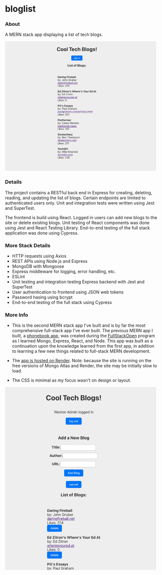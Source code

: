 # bloglist

### About

A MERN stack app displaying a list of tech blogs.

<img src="https://github.com/westonludeke/bloglist/blob/main/frontend/public/homepage1.png?raw=true" width="500">

### Details

The project contains a RESTful back end in Express for creating, deleting, reading, and updating the list of blogs. Certain endpoints are limited to authenticated users only. Unit and integration tests were written using Jest and SuperTest.

The frontend is build using React. Logged in users can add new blogs to the site or delete existing blogs. Unit testing of React components was done using Jest and React Testing Library. End-to-end testing of the full stack application was done using Cypress.

### More Stack Details

* HTTP requests using Axios
* REST APIs using Node.js and Express
* MongoDB with Mongoose
* Express middleware for logging, error handling, etc.
* ESLint
* Unit testing and integration testing Express backend with Jest and SuperTest
* User authentication to frontend using JSON web tokens
* Password hasing using bcrypt
* End-to-end testing of the full stack using Cypress

### More Info

* This is the second MERN stack app I've built and is by far the most comprehensive full-stack app I've ever built. The previous MERN app I built, a [phonebook app](https://github.com/westonludeke/phonebook), was created during the [FullStackOpen](https://fullstackopen.com/en/) program as I learned Mongo, Express, React, and Node. This app was built as a continuation upon the knowledge learned from the first app, in addition to learning a few new things related to full-stack MERN development.

* The [app is hosted on Render](https://bloglist-fvx5.onrender.com/). Note: because the site is running on the free versions of Mongo Atlas and Render, the site may be initially slow to load. 

* The CSS is minimal as my focus wasn't on design or layout.

<img src="https://github.com/westonludeke/bloglist/blob/main/frontend/public/homepage2.png?raw=true" width="500">
